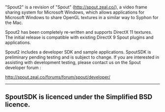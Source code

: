 "Spout2" is a revision of "Spout" (http://spout.zeal.co/), 
a video frame sharing system for Microsoft Windows, which 
allows applications for Microsoft Windows to share OpenGL 
textures in a similar way to Syphon for the Mac.

Spout2 has been completely re-written and supports DirectX 11
textures. The initial release is compatible with existing 
DirectX 9 Spout plugins and applications.

Spout2 includes a developer SDK and sample applications. 
SpoutSDK is preliminary pending testing and is subject to change. 
If you are interested in assisting with development testing,
please contact us on the Spout developer forum : 

http://spout.zeal.co/forums/forum/spout/developer/

------------------------------------------------------
SpoutSDK is licenced under the Simplified BSD licence.
------------------------------------------------------
